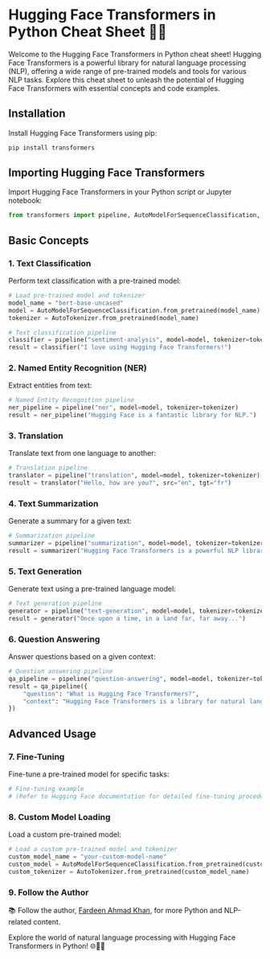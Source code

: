 # Hugging Face Transformers in Python Cheat Sheet 🤗🐍

Welcome to the Hugging Face Transformers in Python cheat sheet! Hugging Face Transformers is a powerful library for natural language processing (NLP), offering a wide range of pre-trained models and tools for various NLP tasks. Explore this cheat sheet to unleash the potential of Hugging Face Transformers with essential concepts and code examples.

## Installation

Install Hugging Face Transformers using pip:

```bash
pip install transformers
```

## Importing Hugging Face Transformers

Import Hugging Face Transformers in your Python script or Jupyter notebook:

```python
from transformers import pipeline, AutoModelForSequenceClassification, AutoTokenizer
```

## Basic Concepts

### 1. Text Classification

Perform text classification with a pre-trained model:

```python
# Load pre-trained model and tokenizer
model_name = "bert-base-uncased"
model = AutoModelForSequenceClassification.from_pretrained(model_name)
tokenizer = AutoTokenizer.from_pretrained(model_name)

# Text classification pipeline
classifier = pipeline("sentiment-analysis", model=model, tokenizer=tokenizer)
result = classifier("I love using Hugging Face Transformers!")
```

### 2. Named Entity Recognition (NER)

Extract entities from text:

```python
# Named Entity Recognition pipeline
ner_pipeline = pipeline("ner", model=model, tokenizer=tokenizer)
result = ner_pipeline("Hugging Face is a fantastic library for NLP.")
```

### 3. Translation

Translate text from one language to another:

```python
# Translation pipeline
translator = pipeline("translation", model=model, tokenizer=tokenizer)
result = translator("Hello, how are you?", src="en", tgt="fr")
```

### 4. Text Summarization

Generate a summary for a given text:

```python
# Summarization pipeline
summarizer = pipeline("summarization", model=model, tokenizer=tokenizer)
result = summarizer("Hugging Face Transformers is a powerful NLP library.")
```

### 5. Text Generation

Generate text using a pre-trained language model:

```python
# Text generation pipeline
generator = pipeline("text-generation", model=model, tokenizer=tokenizer)
result = generator("Once upon a time, in a land far, far away...")
```

### 6. Question Answering

Answer questions based on a given context:

```python
# Question answering pipeline
qa_pipeline = pipeline("question-answering", model=model, tokenizer=tokenizer)
result = qa_pipeline({
    "question": "What is Hugging Face Transformers?",
    "context": "Hugging Face Transformers is a library for natural language processing."
})
```

## Advanced Usage

### 7. Fine-Tuning

Fine-tune a pre-trained model for specific tasks:

```python
# Fine-tuning example
# (Refer to Hugging Face documentation for detailed fine-tuning procedures)
```

### 8. Custom Model Loading

Load a custom pre-trained model:

```python
# Load a custom pre-trained model and tokenizer
custom_model_name = "your-custom-model-name"
custom_model = AutoModelForSequenceClassification.from_pretrained(custom_model_name)
custom_tokenizer = AutoTokenizer.from_pretrained(custom_model_name)
```

### 9. Follow the Author

📚 Follow the author, [Fardeen Ahmad Khan](https://github.com/I-Fardeen), for more Python and NLP-related content.

Explore the world of natural language processing with Hugging Face Transformers in Python! 🌐🤖💬

